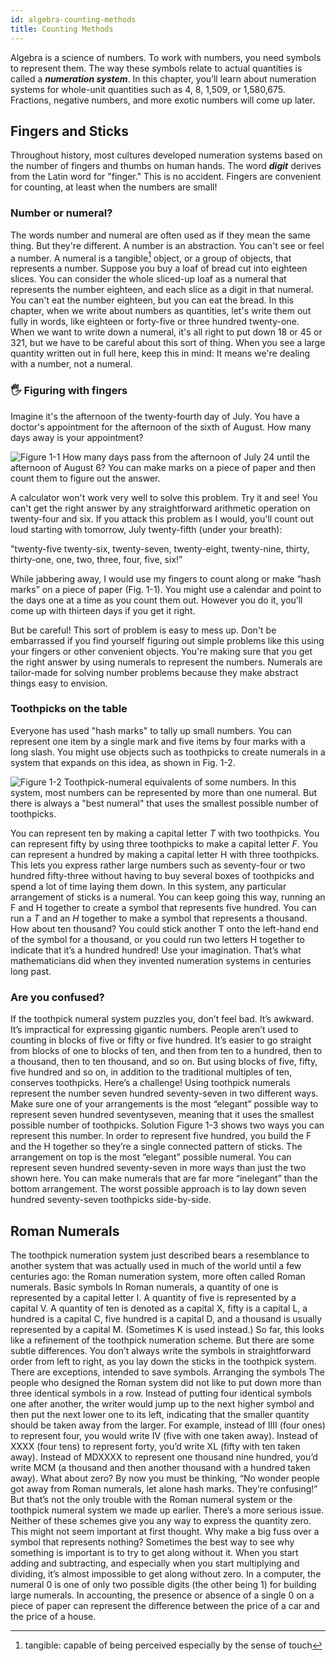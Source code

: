 ```yaml
---
id: algebra-counting-methods
title: Counting Methods
---
```


Algebra is a science of numbers. To work with numbers, you need symbols to represent them.
The way these symbols relate to actual quantities is called a ***numeration system***. In this chapter, you’ll learn about numeration systems for whole-unit quantities such as 4, 8, 1,509, or
1,580,675. Fractions, negative numbers, and more exotic numbers will come up later.

## Fingers and Sticks
Throughout history, most cultures developed numeration systems based on the number of fingers and thumbs on human hands. The word ***digit*** derives from the Latin word for "finger." This is no accident. Fingers are convenient for counting, at least when the numbers are small!

### Number or numeral?
The words number and numeral are often used as if they mean the same thing. But they're different. A number is an abstraction. You can't see or feel a number. A numeral is a tangible[^1] object, or a group of objects, that represents a number. Suppose you buy a loaf of bread cut into eighteen slices. You can consider the whole sliced-up loaf as a numeral that represents the number eighteen, and each slice as a digit in that numeral. You can't eat the number eighteen, but you can eat the bread.
In this chapter, when we write about numbers as quantities, let's write them out fully in words, like eighteen or forty-five or three hundred twenty-one. When we want to write down a numeral, it's all right to put down $18$ or $45$ or $321$, but we have to be careful about this sort of thing. When you see a large quantity written out in full here, keep this in mind: It means we're dealing with a number, not a numeral.

[^1]: tangible: capable of being perceived especially by the sense of touch

### :raised_hand_with_fingers_splayed: Figuring with fingers
Imagine it's the afternoon of the twenty-fourth day of July. You have a doctor's appointment for the afternoon of the sixth of August. How many days away is your appointment?

![Figure 1-1 How many days pass from the afternoon of July 24 until the afternoon of August 6? You can make marks on a piece of paper and then count them to figure out the answer.](https://i.imgur.com/CVLg0yb.png)

A calculator won't work very well to solve this problem. Try it and see! You can't get the right answer by any straightforward arithmetic operation on twenty-four and six. If you attack this problem as I would, you'll count out loud starting with tomorrow, July twenty-fifth (under your breath): 

"twenty-five
twenty-six,
twenty-seven,
twenty-eight,
twenty-nine,
thirty,
thirty-one,
one,
two,
three,
four,
five,
six!” 

While jabbering away, I would use my fingers to
count along or make “hash marks” on a piece of paper (Fig. 1-1). You might use a calendar and point to the days one at a time as you count them out. However you do it, you’ll come up with thirteen days if you get it right.

But be careful! This sort of problem is easy to mess up. Don't be embarrassed if you find yourself figuring out simple problems like this using your fingers or other convenient objects. You're making sure that you get the right answer by using numerals to represent the numbers. Numerals are tailor-made for solving number problems because they make abstract things easy to envision.

### Toothpicks on the table
Everyone has used "hash marks" to tally up small numbers. You can represent one item by a single mark and five items by four marks with a long slash. You might use objects such as toothpicks to create numerals in a system that expands on this idea, as shown in Fig. 1-2.

![Figure 1-2 Toothpick-numeral equivalents of some numbers. In this system, most numbers can be represented by more than one numeral. But there is always a "best numeral" that uses the smallest possible number of toothpicks.](https://i.imgur.com/rIgXWLw.png)

You can represent ten by making a capital letter $T$ with two toothpicks. You can represent fifty by using three toothpicks to make a capital letter $F$. You can represent a hundred by making a capital letter H with three toothpicks. This lets you express rather large numbers such as seventy-four or two hundred fifty-three without having to buy several boxes of toothpicks and spend a lot of time laying them down.
In this system, any particular arrangement of sticks is a numeral. You can keep going this way, running an F and H together to create a symbol that represents five hundred. You can run a $T$ and an $H$ together to make a symbol that represents a thousand. How about ten
thousand? You could stick another T onto the left-hand end of the symbol for a thousand, or
you could run two letters H together to indicate that it’s a hundred hundred! Use your imagination. That’s what mathematicians did when they invented numeration systems in centuries
long past.

### Are you confused?
If the toothpick numeral system puzzles you, don’t feel bad. It’s awkward. It’s impractical for expressing
gigantic numbers. People aren’t used to counting in blocks of five or fifty or five hundred. It’s easier to go
straight from blocks of one to blocks of ten, and then from ten to a hundred, then to a thousand, then to
ten thousand, and so on. But using blocks of five, fifty, five hundred and so on, in addition to the traditional multiples of ten, conserves toothpicks.
Here’s a challenge!
Using toothpick numerals represent the number seven hundred seventy-seven in two different ways. Make
sure one of your arrangements is the most “elegant” possible way to represent seven hundred seventyseven, meaning that it uses the smallest possible number of toothpicks.
Solution
Figure 1-3 shows two ways you can represent this number. In order to represent five hundred, you build
the F and the H together so they’re a single connected pattern of sticks. The arrangement on top is the
most “elegant” possible numeral.
You can represent seven hundred seventy-seven in more ways than just the two shown here. You can
make numerals that are far more “inelegant” than the bottom arrangement. The worst possible approach
is to lay down seven hundred seventy-seven toothpicks side-by-side.

## Roman Numerals
The toothpick numeration system just described bears a resemblance to another system that
was actually used in much of the world until a few centuries ago: the Roman numeration
system, more often called Roman numerals.
Basic symbols
In Roman numerals, a quantity of one is represented by a capital letter I. A quantity of five
is represented by a capital V. A quantity of ten is denoted as a capital X, fifty is a capital L, a
hundred is a capital C, five hundred is a capital D, and a thousand is usually represented by a
capital M. (Sometimes K is used instead.)
So far, this looks like a refinement of the toothpick numeration scheme. But there are
some subtle differences. You don’t always write the symbols in straightforward order from left
to right, as you lay down the sticks in the toothpick system. There are exceptions, intended
to save symbols.
Arranging the symbols
The people who designed the Roman system did not like to put down more than three identical symbols in a row. Instead of putting four identical symbols one after another, the writer
would jump up to the next higher symbol and then put the next lower one to its left, indicating that the smaller quantity should be taken away from the larger.
For example, instead of IIII (four ones) to represent four, you would write IV (five with
one taken away). Instead of XXXX (four tens) to represent forty, you’d write XL (fifty with
ten taken away). Instead of MDXXXX to represent one thousand nine hundred, you’d write
MCM (a thousand and then another thousand with a hundred taken away).
What about zero?
By now you must be thinking, “No wonder people got away from Roman numerals, let alone
hash marks. They’re confusing!” But that’s not the only trouble with the Roman numeral
system or the toothpick numeral system we made up earlier. There’s a more serious issue.
Neither of these schemes give you any way to express the quantity zero. This might not seem
important at first thought. Why make a big fuss over a symbol that represents nothing?
Sometimes the best way to see why something is important is to try to get along without it. When you start adding and subtracting, and especially when you start multiplying and dividing, it’s almost impossible to get along without zero. In a computer, the numeral 0 is
one of only two possible digits (the other being 1) for building large numerals. In accounting,
the presence or absence of a single 0 on a piece of paper can represent the difference between
the price of a car and the price of a house.